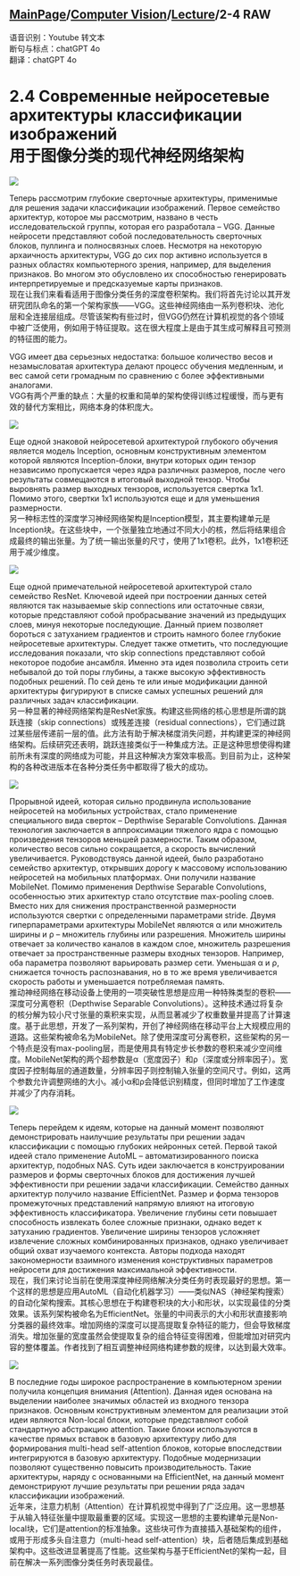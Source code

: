 ## [MainPage](../../index.md)/[Computer Vision](../README.md)/[Lecture](../Lecture.md)/2-4 RAW

语音识别：Youtube 转文本  
断句与标点：chatGPT 4o  
翻译：chatGPT 4o  

<!-- ![](../pic/Lecture2-4.1.png) -->

# 2.4 Современные нейросетевые архитектуры классификации изображений <br>用于图像分类的现代神经网络架构

![](../pic/Lecture2-4.2.png)

Теперь рассмотрим глубокие сверточные архитектуры, применимые для решения задачи классификации изображений. Первое семейство архитектур, которое мы рассмотрим, названо в честь исследовательской группы, которая его разработала – VGG. Данные нейросети представляют собой последовательность сверточных блоков, пуллинга и полносвязных слоев. Несмотря на некоторую архаичность архитектуры, VGG до сих пор активно используется в разных областях компьютерного зрения, например, для выделения признаков. Во многом это обусловлено их способностью генерировать интерпретируемые и предсказуемые карты признаков.  
现在让我们来看看适用于图像分类任务的深度卷积架构。我们将首先讨论以其开发研究团队命名的第一个架构家族——VGG。这些神经网络由一系列卷积块、池化层和全连接层组成。尽管该架构有些过时，但VGG仍然在计算机视觉的各个领域中被广泛使用，例如用于特征提取。这在很大程度上是由于其生成可解释且可预测的特征图的能力。

VGG имеет два серьезных недостатка: большое количество весов и незамысловатая архитектура делают процесс обучения медленным, и вес самой сети громадным по сравнению с более эффективными аналогами.  
VGG有两个严重的缺点：大量的权重和简单的架构使得训练过程缓慢，而与更有效的替代方案相比，网络本身的体积庞大。

![](../pic/Lecture2-4.3.png)

Еще одной знаковой нейросетевой архитектурой глубокого обучения является модель Inception, основным конструктивным элементом которой являются Inception-блоки, внутри которых один тензор независимо пропускается через ядра различных размеров, после чего результаты совмещаются в итоговый выходной тензор. Чтобы выровнять размер выходных тензоров, используется свертка 1x1. Помимо этого, свертки 1x1 используются еще и для уменьшения размерности.  
另一种标志性的深度学习神经网络架构是Inception模型，其主要构建单元是Inception块。在这些块中，一个张量独立地通过不同大小的核，然后将结果组合成最终的输出张量。为了统一输出张量的尺寸，使用了1x1卷积。此外，1x1卷积还用于减少维度。

![](../pic/Lecture2-4.4.png)

Еще одной примечательной нейросетевой архитектурой стало семейство ResNet. Ключевой идеей при построении данных сетей являются так называемые skip connections или остаточные связи, которые представляют собой пробрасывание значений из предыдущих слоев, минуя некоторые последующие. Данный прием позволяет бороться с затуханием градиентов и строить намного более глубокие нейросетевые архитектуры. Следует также отметить, что последующие исследования показали, что skip connections представляют собой некоторое подобие ансамбля. Именно эта идея позволила строить сети небывалой до той поры глубины, а также высокую эффективность подобных решений. По сей день те или иные модификации данной архитектуры фигурируют в списке самых успешных решений для различных задач классификации.  
另一种显著的神经网络架构是ResNet家族。构建这些网络的核心思想是所谓的跳跃连接（skip connections）或残差连接（residual connections），它们通过跳过某些层传递前一层的值。此方法有助于解决梯度消失问题，并构建更深的神经网络架构。后续研究还表明，跳跃连接类似于一种集成方法。正是这种思想使得构建前所未有深度的网络成为可能，并且这种解决方案效率极高。到目前为止，这种架构的各种改进版本在各种分类任务中都取得了极大的成功。

![](../pic/Lecture2-4.5.png)

Прорывной идеей, которая сильно продвинула использование нейросетей на мобильных устройствах, стало применение специального вида сверток – Depthwise Separable Convolutions. Данная технология заключается в аппроксимации тяжелого ядра с помощью произведения тензоров меньшей размерности. Таким образом, количество весов сильно сокращается, а скорость вычислений увеличивается. Руководствуясь данной идеей, было разработано семейство архитектур, открывших дорогу к массовому использованию нейросетей на мобильных платформах. Они получили название MobileNet. Помимо применения Depthwise Separable Convolutions, особенностью этих архитектур стало отсутствие max-pooling слоев. Вместо них для снижения пространственной размерности используются свертки с определенными параметрами stride. Двумя гиперпараметрами архитектуры MobileNet являются α или множитель ширины и ρ – множитель глубины или разрешения. Множитель ширины отвечает за количество каналов в каждом слое, множитель разрешения отвечает за пространственные размеры входных тензоров. Например, оба параметра позволяют варьировать размер сети. Уменьшая α и ρ, снижается точность распознавания, но в то же время увеличивается скорость работы и уменьшается потребляемая память.  
推动神经网络在移动设备上使用的一项突破性思想是应用一种特殊类型的卷积——深度可分离卷积（Depthwise Separable Convolutions）。这种技术通过将复杂的核分解为较小尺寸张量的乘积来实现，从而显著减少了权重数量并提高了计算速度。基于此思想，开发了一系列架构，开创了神经网络在移动平台上大规模应用的道路。这些架构被命名为MobileNet。除了使用深度可分离卷积，这些架构的另一个特点是没有max-pooling层，而是使用具有特定步长参数的卷积来减少空间维度。MobileNet架构的两个超参数是α（宽度因子）和ρ（深度或分辨率因子）。宽度因子控制每层的通道数量，分辨率因子则控制输入张量的空间尺寸。例如，这两个参数允许调整网络的大小。减小α和ρ会降低识别精度，但同时增加了工作速度并减少了内存消耗。

![](../pic/Lecture2-4.6.png)

Теперь перейдем к идеям, которые на данный момент позволяют демонстрировать наилучшие результаты при решении задач классификации с помощью глубоких нейронных сетей. Первой такой идеей стало применение AutoML – автоматизированного поиска архитектур, подобных NAS. Суть идеи заключается в конструировании размеров и формы сверточных блоков для достижения лучшей эффективности при решении задачи классификации. Семейство данных архитектур получило название EfficientNet. Размер и форма тензоров промежуточных представлений напрямую влияют на итоговую эффективность классификатора. Увеличение глубины сети повышает способность извлекать более сложные признаки, однако ведет к затуханию градиентов. Увеличение ширины тензоров усложняет извлечение сложных комбинированных признаков, однако увеличивает общий охват изучаемого контекста. Авторы подхода находят закономерности взаимного изменения конструктивных параметров нейросети для достижения максимальной эффективности.  
现在，我们来讨论当前在使用深度神经网络解决分类任务时表现最好的思想。第一个这样的思想是应用AutoML（自动化机器学习）——类似NAS（神经架构搜索）的自动化架构搜索。其核心思想在于构建卷积块的大小和形状，以实现最佳的分类效果。该系列架构被命名为EfficientNet。张量的中间表示的大小和形状直接影响分类器的最终效率。增加网络的深度可以提高提取复杂特征的能力，但会导致梯度消失。增加张量的宽度虽然会使提取复杂的组合特征变得困难，但能增加对研究内容的整体覆盖。作者找到了相互调整神经网络构建参数的规律，以达到最大效率。

![](../pic/Lecture2-4.7.png)

В последние годы широкое распространение в компьютерном зрении получила концепция внимания (Attention). Данная идея основана на выделении наиболее значимых областей из входного тензора признаков. Основным конструктивным элементом для реализации этой идеи являются Non-local блоки, которые представляют собой стандартную абстракцию attention. Такие блоки используются в качестве прямых вставок в базовую архитектуру либо для формирования multi-head self-attention блоков, которые впоследствии интегрируются в базовую архитектуру. Подобные модернизации позволяют существенно повысить производительность. Такие архитектуры, наряду с основанными на EfficientNet, на данный момент демонстрируют лучшие результаты при решении ряда задач классификации изображений.  
近年来，注意力机制（Attention）在计算机视觉中得到了广泛应用。这一思想基于从输入特征张量中提取最重要的区域。实现这一思想的主要构建单元是Non-local块，它们是attention的标准抽象。这些块可作为直接插入基础架构的组件，或用于形成多头自注意力（multi-head self-attention）块，后者随后集成到基础架构中。这些改进显著提高了性能。这些架构与基于EfficientNet的架构一起，目前在解决一系列图像分类任务时表现最佳。